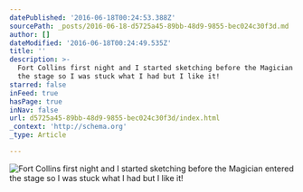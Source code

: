 ```yaml
---
datePublished: '2016-06-18T00:24:53.388Z'
sourcePath: _posts/2016-06-18-d5725a45-89bb-48d9-9855-bec024c30f3d.md
author: []
dateModified: '2016-06-18T00:24:49.535Z'
title: ''
description: >-
  Fort Collins first night and I started sketching before the Magician entered
  the stage so I was stuck what I had but I like it!
starred: false
inFeed: true
hasPage: true
inNav: false
url: d5725a45-89bb-48d9-9855-bec024c30f3d/index.html
_context: 'http://schema.org'
_type: Article

---
```

![Fort Collins first night and I started sketching before the Magician entered the stage so I was stuck what I had but I like it!](https://imgflo.herokuapp.com/graph/vahj1ThiexotieMo/941c69d423c75ef6a36a4b8c2db5b622/croprotate.jpg?cropheight=475&cropwidth=800&degrees=0&input=https%3A%2F%2Fthe-grid-user-content.s3-us-west-2.amazonaws.com%2Ffb66b7d6-293b-484c-a102-d821ed28bbf1.jpg&x=0&y=21)